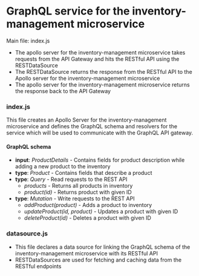# GraphQL service for the inventory-management microservice

Main file: index.js

- The apollo server for the inventory-management microservice takes requests from the API Gateway and hits the RESTful API using the RESTDataSource
- The RESTDataSource returns the response from the RESTful API to the Apollo server for the inventory-management microservice
- The apollo server for the inventory-management microservice returns the response back to the API Gateway

### index.js

This file creates an Apollo Server for the inventory-management microservice and defines the GraphQL schema and resolvers for the service which will be used to communicate with the GraphQL API gateway.

#### GraphQL schema
* **input**: *ProductDetails* - Contains fields for product description while adding a new product to the inventory
* **type**: *Product* - Contains fields that describe a product
* **type**: *Query* - Read requests to the REST API
  * *products* - Returns all products in inventory
  * *product(id)* - Returns product with given ID
* **type**: *Mutation* - Write requests to the REST API
  * *addProduct(product)* - Adds a product to inventory
  * *updateProduct(id, product)* - Updates a product with given ID
  * *deleteProduct(id)* - Deletes a product with given ID

### datasource.js

- This file declares a data source for linking the GraphQL schema of the inventory-management microservice with its RESTful API
- RESTDataSources are used for fetching and caching data from the RESTful endpoints
